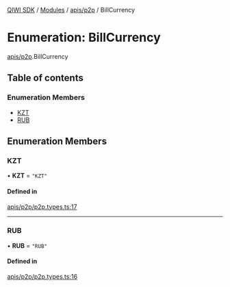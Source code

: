 [QIWI SDK](../README.md) / [Modules](../modules.md) / [apis/p2p](../modules/apis_p2p.md) / BillCurrency

# Enumeration: BillCurrency

[apis/p2p](../modules/apis_p2p.md).BillCurrency

## Table of contents

### Enumeration Members

- [KZT](apis_p2p.BillCurrency.md#kzt)
- [RUB](apis_p2p.BillCurrency.md#rub)

## Enumeration Members

### KZT

• **KZT** = ``"KZT"``

#### Defined in

[apis/p2p/p2p.types.ts:17](https://github.com/AlexXanderGrib/node-qiwi-sdk/blob/b60f8c6/src/apis/p2p/p2p.types.ts#L17)

___

### RUB

• **RUB** = ``"RUB"``

#### Defined in

[apis/p2p/p2p.types.ts:16](https://github.com/AlexXanderGrib/node-qiwi-sdk/blob/b60f8c6/src/apis/p2p/p2p.types.ts#L16)
